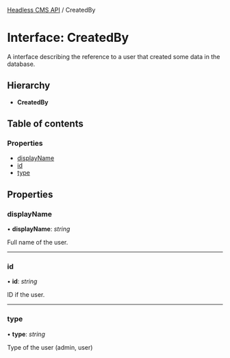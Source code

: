 [Headless CMS API](../index) / CreatedBy

# Interface: CreatedBy

A interface describing the reference to a user that created some data in the database.

## Hierarchy

* **CreatedBy**

## Table of contents

### Properties

- [displayName](createdby.md#displayname)
- [id](createdby.md#id)
- [type](createdby.md#type)

## Properties

### displayName

• **displayName**: *string*

Full name of the user.

___

### id

• **id**: *string*

ID if the user.

___

### type

• **type**: *string*

Type of the user (admin, user)

